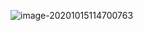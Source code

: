 ![image-20201015114700763](C:\Users\雨初\AppData\Roaming\Typora\typora-user-images\image-20201015114700763.png)